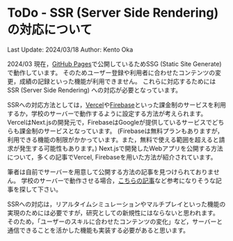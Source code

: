 # ToDo - SSR (Server Side Rendering) の対応について

Last Update: 2024/03/18
Author: Kento Oka

2024/03 現在，[GitHub Pages](https://docs.github.com/ja/pages/getting-started-with-github-pages/about-github-pages)で公開しているためSSG (Static Site Generate)で動作しています。
そのためユーザー登録や利用者に合わせたコンテンツの変更，成績の記録といった機能が利用できません。
これらに対応するためにはSSR (Server Side Rendering) への対応が必要となっています。

SSRへの対応方法としては，[Vercel](https://vercel.com/)や[Firebase](https://firebase.google.com/?hl=ja)といった課金制のサービスを利用するか，学校のサーバーで動作するように設定する方法が考えられます。
VercelはNext.jsの開発元で，FirebaseはGoogleが提供しているサービスでどちらも課金制のサービスとなっています。
(Firebaseは無料プランもありますが，利用できる機能の制限がかかっています。また，無料で使える範囲を超えると請求が発生する可能性もあります。)
Next.jsで開発したWebアプリを公開する方法について，多くの記事でVercel, Firebaseを用いた方法が紹介されています。

筆者は自前でサーバーを用意して公開する方法の記事を見つけられておりません。
学校のサーバーで動作させる場合，[こちらの記事](https://qiita.com/piny940/items/eddf7a8450a011eda85c)など参考になりそうな記事を探して下さい。

SSRへの対応は，リアルタイムシミュレーションやマルチプレイといった機能の実現のためには必要ですが，研究としての新規性にはならないと思われます。
そのため，「ユーザーのスキルに合わせたコンテンツの変化」など，サーバーと通信できることを活かした機能も実装する必要があると思います。

